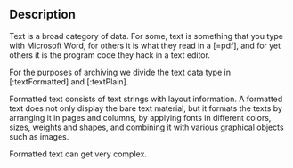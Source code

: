 ## Description

Text is a broad category of data.
For some, text is something that you type with Microsoft Word,
for others it is what they read in a [=pdf], and for yet others it is the
program code they hack in a text editor.

For the purposes of archiving we divide the text data type in 
[:textFormatted] and [:textPlain].

Formatted text consists of text strings with layout information.
A formatted text does not only display the bare text material, but it formats
the texts by arranging it in pages and columns, by applying fonts in different
colors, sizes, weights and shapes, and combining it with various graphical
objects such as images.

Formatted text can get very complex.
